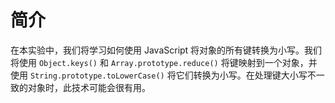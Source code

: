 # 简介

在本实验中，我们将学习如何使用 JavaScript 将对象的所有键转换为小写。我们将使用 `Object.keys()` 和 `Array.prototype.reduce()` 将键映射到一个对象，并使用 `String.prototype.toLowerCase()` 将它们转换为小写。在处理键大小写不一致的对象时，此技术可能会很有用。
